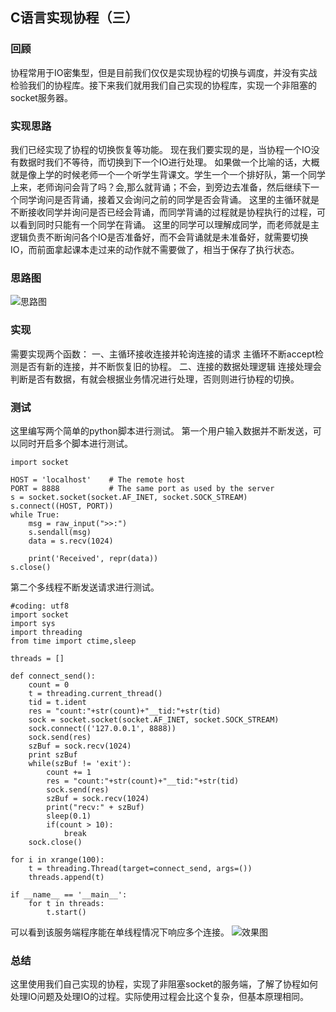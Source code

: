 ## C语言实现协程（三）
### 回顾
协程常用于IO密集型，但是目前我们仅仅是实现协程的切换与调度，并没有实战检验我们的协程库。接下来我们就用我们自己实现的协程库，实现一个非阻塞的socket服务器。

### 实现思路
我们已经实现了协程的切换恢复等功能。
现在我们要实现的是，当协程一个IO没有数据时我们不等待，而切换到下一个IO进行处理。
如果做一个比喻的话，大概就是像上学的时候老师一个一个听学生背课文。学生一个一个排好队，第一个同学上来，老师询问会背了吗？会,那么就背诵；不会，到旁边去准备，然后继续下一个同学询问是否背诵，接着又会询问之前的同学是否会背诵。
这里的主循环就是不断接收同学并询问是否已经会背诵，而同学背诵的过程就是协程执行的过程，可以看到同时只能有一个同学在背诵。
这里的同学可以理解成同学，而老师就是主逻辑负责不断询问各个IO是否准备好，而不会背诵就是未准备好，就需要切换IO，而前面拿起课本走过来的动作就不需要做了，相当于保存了执行状态。

### 思路图
![思路图](https://github.com/xiaobing94/coroutine/doc/flow.png)

### 实现
需要实现两个函数：
一、主循环接收连接并轮询连接的请求
主循环不断accept检测是否有新的连接，并不断恢复旧的协程。
二、连接的数据处理逻辑
连接处理会判断是否有数据，有就会根据业务情况进行处理，否则则进行协程的切换。
### 测试
这里编写两个简单的python脚本进行测试。
第一个用户输入数据并不断发送，可以同时开启多个脚本进行测试。
```
import socket
 
HOST = 'localhost'    # The remote host
PORT = 8888           # The same port as used by the server
s = socket.socket(socket.AF_INET, socket.SOCK_STREAM)
s.connect((HOST, PORT))
while True:
    msg = raw_input(">>:")
    s.sendall(msg)
    data = s.recv(1024)
 
    print('Received', repr(data))
s.close()
```
第二个多线程不断发送请求进行测试。
```
#coding: utf8
import socket
import sys
import threading
from time import ctime,sleep

threads = []

def connect_send():
    count = 0
    t = threading.current_thread()
    tid = t.ident
    res = "count:"+str(count)+"__tid:"+str(tid)
    sock = socket.socket(socket.AF_INET, socket.SOCK_STREAM)
    sock.connect(('127.0.0.1', 8888))
    sock.send(res)
    szBuf = sock.recv(1024)
    print szBuf
    while(szBuf != 'exit'):
        count += 1
        res = "count:"+str(count)+"__tid:"+str(tid)
        sock.send(res)
        szBuf = sock.recv(1024)
        print("recv:" + szBuf)
        sleep(0.1)
        if(count > 10):
            break
    sock.close()

for i in xrange(100):
    t = threading.Thread(target=connect_send, args=())
    threads.append(t)

if __name__ == '__main__':
    for t in threads:
        t.start()
```
可以看到该服务端程序能在单线程情况下响应多个连接。
![效果图](https://github.com/xiaobing94/coroutine/doc/result.png)
### 总结
这里使用我们自己实现的协程，实现了非阻塞socket的服务端，了解了协程如何处理IO问题及处理IO的过程。实际使用过程会比这个复杂，但基本原理相同。